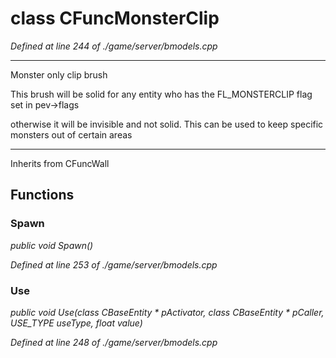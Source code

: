 # class CFuncMonsterClip

*Defined at line 244 of ./game/server/bmodels.cpp*

 -------------------------------------------------------------------------------

 Monster only clip brush

 This brush will be solid for any entity who has the FL_MONSTERCLIP flag set in pev->flags

 otherwise it will be invisible and not solid.  This can be used to keep  specific monsters out of certain areas

 -------------------------------------------------------------------------------



Inherits from CFuncWall



## Functions

### Spawn

*public void Spawn()*

*Defined at line 253 of ./game/server/bmodels.cpp*

### Use

*public void Use(class CBaseEntity * pActivator, class CBaseEntity * pCaller, USE_TYPE useType, float value)*

*Defined at line 248 of ./game/server/bmodels.cpp*



